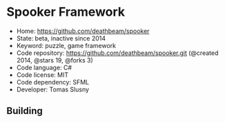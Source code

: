 # Spooker Framework

- Home: https://github.com/deathbeam/spooker
- State: beta, inactive since 2014
- Keyword: puzzle, game framework
- Code repository: https://github.com/deathbeam/spooker.git (@created 2014, @stars 19, @forks 3)
- Code language: C#
- Code license: MIT
- Code dependency: SFML
- Developer: Tomas Slusny

## Building
